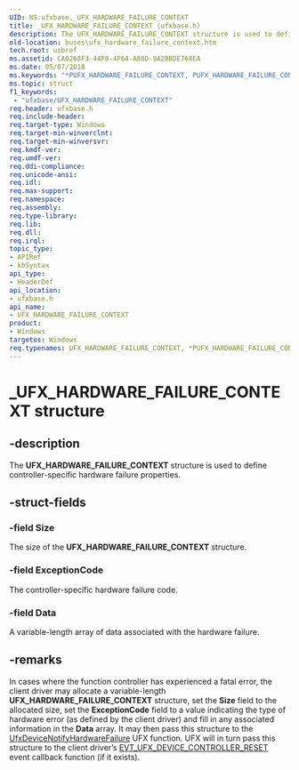 ```yaml
---
UID: NS:ufxbase._UFX_HARDWARE_FAILURE_CONTEXT
title: _UFX_HARDWARE_FAILURE_CONTEXT (ufxbase.h)
description: The UFX_HARDWARE_FAILURE_CONTEXT structure is used to define controller-specific hardware failure properties.
old-location: buses\ufx_hardware_failure_context.htm
tech.root: usbref
ms.assetid: CA0268F3-44F0-4F64-A88D-9A2BBDE768EA
ms.date: 05/07/2018
ms.keywords: "*PUFX_HARDWARE_FAILURE_CONTEXT, PUFX_HARDWARE_FAILURE_CONTEXT, PUFX_HARDWARE_FAILURE_CONTEXT structure pointer [Buses], UFX_HARDWARE_FAILURE_CONTEXT, UFX_HARDWARE_FAILURE_CONTEXT structure [Buses], _UFX_HARDWARE_FAILURE_CONTEXT, buses.ufx_hardware_failure_context, ufxbase/PUFX_HARDWARE_FAILURE_CONTEXT, ufxbase/UFX_HARDWARE_FAILURE_CONTEXT"
ms.topic: struct
f1_keywords:
 - "ufxbase/UFX_HARDWARE_FAILURE_CONTEXT"
req.header: ufxbase.h
req.include-header: 
req.target-type: Windows
req.target-min-winverclnt: 
req.target-min-winversvr: 
req.kmdf-ver: 
req.umdf-ver: 
req.ddi-compliance: 
req.unicode-ansi: 
req.idl: 
req.max-support: 
req.namespace: 
req.assembly: 
req.type-library: 
req.lib: 
req.dll: 
req.irql: 
topic_type:
- APIRef
- kbSyntax
api_type:
- HeaderDef
api_location:
- ufxbase.h
api_name:
- UFX_HARDWARE_FAILURE_CONTEXT
product:
- Windows
targetos: Windows
req.typenames: UFX_HARDWARE_FAILURE_CONTEXT, *PUFX_HARDWARE_FAILURE_CONTEXT
---
```


# _UFX_HARDWARE_FAILURE_CONTEXT structure


## -description


The <b>UFX_HARDWARE_FAILURE_CONTEXT</b> structure is used to define controller-specific hardware failure properties. 


## -struct-fields




### -field Size

The size of the <b>UFX_HARDWARE_FAILURE_CONTEXT</b> structure.


### -field ExceptionCode

The controller-specific hardware failure code.


### -field Data

A variable-length array of data associated with the hardware failure.


## -remarks



In cases where the function controller has experienced a fatal error, the client driver may allocate a variable-length <b>UFX_HARDWARE_FAILURE_CONTEXT</b> structure, set the <b>Size</b> field to the allocated size, set the <b>ExceptionCode</b> field to a value indicating the type of hardware error (as defined by the client driver) and fill in any associated information in the <b>Data</b> array.  It may then pass this structure to the <a href="https://docs.microsoft.com/windows-hardware/drivers/ddi/ufxclient/nf-ufxclient-ufxdevicenotifyhardwarefailure">UfxDeviceNotifyHardwareFailure</a> UFX function. UFX will in turn pass this structure to the client driver’s <a href="https://docs.microsoft.com/windows-hardware/drivers/ddi/ufxclient/nc-ufxclient-evt_ufx_device_controller_reset">EVT_UFX_DEVICE_CONTROLLER_RESET</a> event callback function (if it exists).



